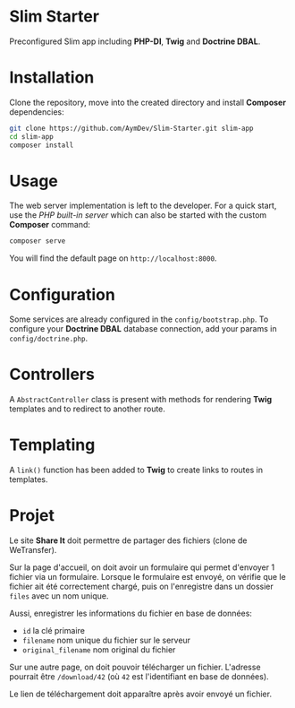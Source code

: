 # Slim Starter
Preconfigured Slim app including **PHP-DI**, **Twig** and **Doctrine DBAL**.

# Installation
Clone the repository, move into the created directory and install **Composer** dependencies:
```sh
git clone https://github.com/AymDev/Slim-Starter.git slim-app
cd slim-app
composer install
```

# Usage
The web server implementation is left to the developer. 
For a quick start, use the *PHP built-in server* which can also be started with the custom **Composer** command:
```sh
composer serve
```
You will find the default page on `http://localhost:8000`.

# Configuration
Some services are already configured in the `config/bootstrap.php`.
To configure your **Doctrine DBAL** database connection, add your params in `config/doctrine.php`.

# Controllers
A `AbstractController` class is present with methods for rendering **Twig** templates and to redirect to another route.

# Templating
A `link()` function has been added to **Twig** to create links to routes in templates.



# Projet
Le site **Share It** doit permettre de partager des fichiers (clone de WeTransfer).

Sur la page d'accueil, on doit avoir un formulaire qui permet d'envoyer 1 fichier via un formulaire.
Lorsque le formulaire est envoyé, on vérifie que le fichier ait été correctement chargé,
puis on l'enregistre dans un dossier `files` avec un nom unique.

Aussi, enregistrer les informations du fichier en base de données:

 - `id` la clé primaire
 - `filename` nom unique du fichier sur le serveur
 - `original_filename` nom original du fichier
 
Sur une autre page, on doit pouvoir télécharger un fichier.
L'adresse pourrait être `/download/42` (où `42` est l'identifiant en base de données).

Le lien de téléchargement doit apparaître après avoir envoyé un fichier.